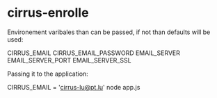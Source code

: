 # cirrus-enrolle

Environement varibales than can be passed, if not than defaults will be used:

CIRRUS_EMAIL
CIRRUS_EMAIL_PASSWORD
EMAIL_SERVER
EMAIL_SERVER_PORT
EMAIL_SERVER_SSL

Passing it to the application:

CIRRUS_EMAIL = 'cirrus-lu@pt.lu' node app.js
